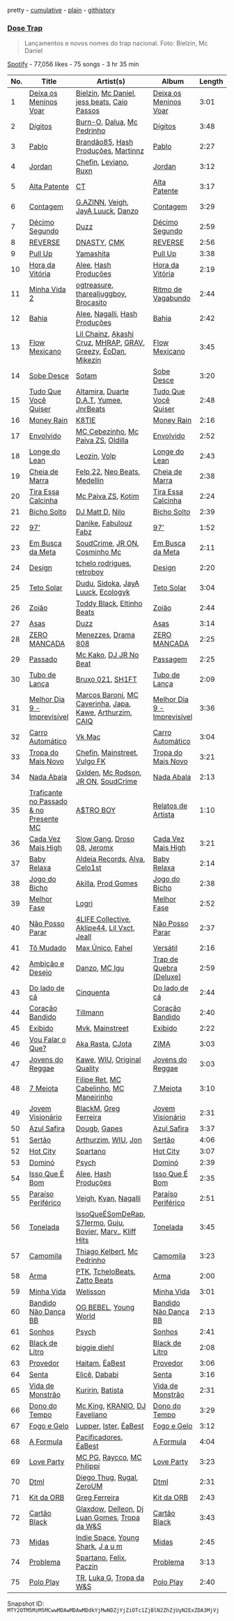 pretty - [cumulative](/playlists/cumulative/37i9dQZF1DWWlW7KLhEhCZ.md) - [plain](/playlists/plain/37i9dQZF1DWWlW7KLhEhCZ) - [githistory](https://github.githistory.xyz/mackorone/spotify-playlist-archive/blob/main/playlists/plain/37i9dQZF1DWWlW7KLhEhCZ)

### [Dose Trap](https://open.spotify.com/playlist/37i9dQZF1DWWlW7KLhEhCZ)

> Lançamentos e novos nomes do trap nacional\. Foto: Bielzin, Mc Daniel

[Spotify](https://open.spotify.com/user/spotify) - 77,056 likes - 75 songs - 3 hr 35 min

| No. | Title | Artist(s) | Album | Length |
|---|---|---|---|---|
| 1 | [Deixa os Meninos Voar](https://open.spotify.com/track/5qRsVhm4Q4Dbo7NZVahVh1) | [Bielzin](https://open.spotify.com/artist/2vWGxqWbGgmgxVDZ5CBvBP), [Mc Daniel](https://open.spotify.com/artist/6YzSM19LzpLH0nVKKU6Jsy), [jess beats](https://open.spotify.com/artist/7uskxjQtkzfiqHCNIIv3gD), [Caio Passos](https://open.spotify.com/artist/6zGPa2tLMJ5HQYUddZI8di) | [Deixa os Meninos Voar](https://open.spotify.com/album/5GYotuKTFZT72Xsl9MSZTd) | 3:01 |
| 2 | [Dígitos](https://open.spotify.com/track/5BbyseWL7c4TRJG850rMBo) | [Burn\-O](https://open.spotify.com/artist/2L8Zk7Y14wkqiiYQ3J53Sn), [Dalua](https://open.spotify.com/artist/7awGveT87ZP4UoZxuv0zym), [Mc Pedrinho](https://open.spotify.com/artist/1etNnR2SdlelBQAICa2Q5m) | [Dígitos](https://open.spotify.com/album/3SO3cIxzjrbdA5gj5nwAX7) | 3:48 |
| 3 | [Pablo](https://open.spotify.com/track/0Zzn6K3cuKPyDMwmiui3c8) | [Brandão85](https://open.spotify.com/artist/2KwQkyJzT9r6Hh56jtfuse), [Hash Produções](https://open.spotify.com/artist/4BZ0ACrHCLropCpHJypPvV), [Martinnz](https://open.spotify.com/artist/0DmKopdHbrBA1OVgTdwqcw) | [Pablo](https://open.spotify.com/album/5pqmf3Li9QYilSYOypcT4f) | 2:27 |
| 4 | [Jordan](https://open.spotify.com/track/2PrmOi0KeJrCCcW7FaR2zd) | [Chefin](https://open.spotify.com/artist/68PYmgkbRP1qZnEWOry7sB), [Leviano](https://open.spotify.com/artist/0xEdwBYYjxw6wk179Tq2sJ), [Ruxn](https://open.spotify.com/artist/20bFEf0GKyZMdVEZ7ao790) | [Jordan](https://open.spotify.com/album/4m2ZmUGnZaX6qxSXufTHRr) | 3:12 |
| 5 | [Alta Patente](https://open.spotify.com/track/4dh2B6BUHwD0CAEzioX53d) | [CT](https://open.spotify.com/artist/3WxUgB4Yr20VbdbKaFyHkV) | [Alta Patente](https://open.spotify.com/album/6DMVDC8NFCkb8QUHJVlyYf) | 3:17 |
| 6 | [Contagem](https://open.spotify.com/track/1yGKbakTOI42EMvvWVtqQH) | [G.AZINN](https://open.spotify.com/artist/4yFJeWVY6IZLc5KcYCvtBE), [Veigh](https://open.spotify.com/artist/4YqwRbMLqGHRHLS1w2ZKse), [JayA Luuck](https://open.spotify.com/artist/4oxFgud0qa3A1tE6JFpFVp), [Danzo](https://open.spotify.com/artist/5ZyT4ZJtpQdihQ7MTMTluE) | [Contagem](https://open.spotify.com/album/7qgjjC1i3CcMmLJbseIybA) | 3:29 |
| 7 | [Décimo Segundo](https://open.spotify.com/track/09tSCF8XXICLvDcavwhBHM) | [Duzz](https://open.spotify.com/artist/4oPnjkJcLqOim9KJxvIYMz) | [Décimo Segundo](https://open.spotify.com/album/04QHFCQOzUJI375A4znZBy) | 2:59 |
| 8 | [REVERSE](https://open.spotify.com/track/6EVxMejp12otEEADDqwNbs) | [DNASTY](https://open.spotify.com/artist/2wRZGo2e20INyHf8wtVPVn), [CMK](https://open.spotify.com/artist/6QmnOxsr8M6iD5Zqpb2src) | [REVERSE](https://open.spotify.com/album/1YQJnUtRI7utiKvLx8H76m) | 2:56 |
| 9 | [Pull Up](https://open.spotify.com/track/1ISO2zrBwEFWLsBTsI9NPF) | [Yamashita](https://open.spotify.com/artist/5aJKizHlj2VReayOZHmHFw) | [Pull Up](https://open.spotify.com/album/2WMCboIHbuG8NByX7e60F9) | 3:38 |
| 10 | [Hora da Vitória](https://open.spotify.com/track/36CcFomNSxtmyhr27YlfIV) | [Alee](https://open.spotify.com/artist/6rk6Izp6o42fUdE0jRqAP4), [Hash Produções](https://open.spotify.com/artist/4BZ0ACrHCLropCpHJypPvV) | [Hora da Vitória](https://open.spotify.com/album/5Oae3eiFjXcx9FdsRHQ6KK) | 2:19 |
| 11 | [Minha Vida 2](https://open.spotify.com/track/5IdJicBax1EKD87vfrPqDg) | [ogtreasure](https://open.spotify.com/artist/3SyOg7lVYi7SEIVgvaVKe0), [tharealjuggboy](https://open.spotify.com/artist/0xazmrsqv7px8U921RehiR), [Brocasito](https://open.spotify.com/artist/6ixe2JpfacOq9BvkwQ9rXM) | [Ritmo de Vagabundo](https://open.spotify.com/album/5H2iN7qqRdK8yex5SLZvuI) | 2:44 |
| 12 | [Bahia](https://open.spotify.com/track/5owa9sHRDBAS2cLuV206xy) | [Alee](https://open.spotify.com/artist/6rk6Izp6o42fUdE0jRqAP4), [Nagalli](https://open.spotify.com/artist/6TPJK8tv3AKKSsw0lENTQk), [Hash Produções](https://open.spotify.com/artist/4BZ0ACrHCLropCpHJypPvV) | [Bahia](https://open.spotify.com/album/5Rt4zzyB0s5OK99uAt4mRU) | 2:42 |
| 13 | [Flow Mexicano](https://open.spotify.com/track/7cprE8GWm7ZmEExZSUghA5) | [Lil Chainz](https://open.spotify.com/artist/6LRVpC7lJ4IYrPNeAiylYB), [Akashi Cruz](https://open.spotify.com/artist/68wF4X9K8JFav3YlPFtsR2), [MHRAP](https://open.spotify.com/artist/7w4W5Yr7oTBAqhglv0IP87), [GRAV](https://open.spotify.com/artist/0nmkIU4604x7CoSEHUSPB2), [Greezy](https://open.spotify.com/artist/3exY81LSlWqpL03GFPTEgB), [ÉoDan](https://open.spotify.com/artist/2wJTFunFUfIEZBoSRtgGzl), [Mikezin](https://open.spotify.com/artist/4LnQWC7U1XWXpcgoZN3D3Q) | [Flow Mexicano](https://open.spotify.com/album/0MU0EPpMPfOFElEGVTaZKf) | 3:45 |
| 14 | [Sobe Desce](https://open.spotify.com/track/4YgiUcXdg5QQlabdnGgpQe) | [Sotam](https://open.spotify.com/artist/0xKbHuoAoxvPu5uGax4d9l) | [Sobe Desce](https://open.spotify.com/album/35tPEgMqhqI9fnNKQbKNwx) | 3:20 |
| 15 | [Tudo Que Você Quiser](https://open.spotify.com/track/0OgpfhAwCgSX1I8dvALj89) | [Altamira](https://open.spotify.com/artist/12xPPAGu03vdZR3AmWNIxZ), [Duarte D.A.T](https://open.spotify.com/artist/0jxleHFjX2N8LxSDZ1vvlM), [Yumee](https://open.spotify.com/artist/61cZcbCfxNNkFsOqmmNtZX), [JnrBeats](https://open.spotify.com/artist/6XDB7IrLqvgRgI0ZrQ9hqt) | [Tudo Que Você Quiser](https://open.spotify.com/album/5cQTd6mSJUiCkHkgIT4X9q) | 2:48 |
| 16 | [Money Rain](https://open.spotify.com/track/0Qq27STXI7SzbLfOVRJ32U) | [K8TIE](https://open.spotify.com/artist/4E60gF2h5In3yPiP7actgA) | [Money Rain](https://open.spotify.com/album/4ojM139jtAl7OQXTL5wFCr) | 2:16 |
| 17 | [Envolvido](https://open.spotify.com/track/48h4dsva3ihxdZ5rkB3IVX) | [MC Cebezinho](https://open.spotify.com/artist/5Dz2FizMLqV0Cr3c8uhEcF), [Mc Paiva ZS](https://open.spotify.com/artist/0gHj4MPwwcZ8Zl9CY0hqT5), [Oldilla](https://open.spotify.com/artist/6sW5k31iA8sTy0i2goUKF9) | [Envolvido](https://open.spotify.com/album/14fMVoFXwNx71Pj4Y5zNtx) | 2:52 |
| 18 | [Longe do Lean](https://open.spotify.com/track/75qppOzDTnBtj8WhEIct5Q) | [Leozin](https://open.spotify.com/artist/7ALIMskSScecdJr78qvB9V), [Volp](https://open.spotify.com/artist/6fFgNVTo4bxMf2eswaar7Z) | [Longe do Lean](https://open.spotify.com/album/5yDAo1uIXNqQZpHJlffJzU) | 2:43 |
| 19 | [Cheia de Marra](https://open.spotify.com/track/5X4hH95ldp2660RESHzIao) | [Felp 22](https://open.spotify.com/artist/56IPf5d631ccKOTmo8RFHK), [Neo Beats](https://open.spotify.com/artist/6PERJZF7wohA034PAxDK0b), [Medellin](https://open.spotify.com/artist/06zC1Z0YDLeWPBLIEAkswh) | [Cheia de Marra](https://open.spotify.com/album/6pguTHz4NeDS6zCVLDyDlV) | 2:38 |
| 20 | [Tira Essa Calcinha](https://open.spotify.com/track/69CmX6WtBZ2VmB2kCXknkY) | [Mc Paiva ZS](https://open.spotify.com/artist/0gHj4MPwwcZ8Zl9CY0hqT5), [Kotim](https://open.spotify.com/artist/210Sy1oGhvPu929TKoSVcN) | [Tira Essa Calcinha](https://open.spotify.com/album/0YJQe5avgJlkUbo3eRIuoG) | 2:24 |
| 21 | [Bicho Solto](https://open.spotify.com/track/1hppsF1Yb1WNuMK28Boguc) | [DJ Matt D](https://open.spotify.com/artist/1rIc4yTieeRq25NA3T8RQ5), [Nilo](https://open.spotify.com/artist/5uD6uRKj2xYxpqx8bscaco) | [Bicho Solto](https://open.spotify.com/album/2Wma4pTFGzWmhdvIBAZtQy) | 2:39 |
| 22 | [97'](https://open.spotify.com/track/1hQTJ9t5kEKR7cOdAIlJJ3) | [Danike](https://open.spotify.com/artist/5utjRtQc65CvfyqVPw0asK), [Fabulouz Fabz](https://open.spotify.com/artist/4UnhXK8jTPU0ginUIQyTHH) | [97'](https://open.spotify.com/album/4e1u0MpwTWpPCyMQoiacgk) | 1:52 |
| 23 | [Em Busca da Meta](https://open.spotify.com/track/6O3Zlb5TldB83Quah5Y1mh) | [SoudCrime](https://open.spotify.com/artist/0Huu7Wxkay3mCaoMuVkRNg), [JR ON](https://open.spotify.com/artist/6Z49It3vdzrqiSuu9dxeVA), [Cosminho Mc](https://open.spotify.com/artist/1K3CO08wVfqOsPlsjTpl4V) | [Em Busca da Meta](https://open.spotify.com/album/4D4AiwQeVjeFNQ7cdSo74n) | 2:11 |
| 24 | [Design](https://open.spotify.com/track/1xvmdJ7DKsbNvYJTI4hmRJ) | [tchelo rodrigues](https://open.spotify.com/artist/77JxPSGO8x7rYEWNZMSSIY), [retroboy](https://open.spotify.com/artist/4R7j2XUkuutFO0MePvfASY) | [Design](https://open.spotify.com/album/5YUqf5vn12UjbfdNvGjQlR) | 2:20 |
| 25 | [Teto Solar](https://open.spotify.com/track/0LL0f65AL3cYEopGZYPnuC) | [Dudu](https://open.spotify.com/artist/5Ynf8bbQV9ICbK3vZoPxGF), [Sidoka](https://open.spotify.com/artist/7EyzyrMNgqiK8bMrbkOT9l), [JayA Luuck](https://open.spotify.com/artist/4oxFgud0qa3A1tE6JFpFVp), [Ecologyk](https://open.spotify.com/artist/1mohmQWtxDNZcBGkfxG4eW) | [Teto Solar](https://open.spotify.com/album/6ft3PwbypxEq9WycNgLRGR) | 3:04 |
| 26 | [Zoião](https://open.spotify.com/track/6TXZW8Bc3nbg3qscln2gLx) | [Toddy Black](https://open.spotify.com/artist/4enjpyVRYCc83KoTpRfQiH), [Eltinho Beats](https://open.spotify.com/artist/4bgMNPTMQDzdJYyTiulHyr) | [Zoião](https://open.spotify.com/album/03H1lXrwcT0UvtzwOLABXu) | 2:44 |
| 27 | [Asas](https://open.spotify.com/track/6AIqtpf4qtVWB2470AGEHs) | [Duzz](https://open.spotify.com/artist/4oPnjkJcLqOim9KJxvIYMz) | [Asas](https://open.spotify.com/album/3Tx5GyvCxfXJJgJ0S4Wd7Z) | 3:14 |
| 28 | [ZERO MANCADA](https://open.spotify.com/track/0bovoHi2a1wyj63PVAY9dj) | [Menezzes](https://open.spotify.com/artist/7dw3nY1FCvYmcL1LTL1lq6), [Drama 808](https://open.spotify.com/artist/6fNCOhWNXgliXlRJvqYkGm) | [ZERO MANCADA](https://open.spotify.com/album/1SE4EjN9qPKpUmqPWsc7og) | 2:25 |
| 29 | [Passado](https://open.spotify.com/track/35yTzGZiPJA3CallyJy1Ek) | [Mc Kako](https://open.spotify.com/artist/5InVWl8IZB8zFAoNa5roKm), [DJ JR No Beat](https://open.spotify.com/artist/7eFJ773gGquYX3tKYa6ZUb) | [Passagem](https://open.spotify.com/album/3B6EVijO887Zc17CBTvXBS) | 2:25 |
| 30 | [Tubo de Lança](https://open.spotify.com/track/3npXPVCw42oIzh701YkM90) | [Bruxo 021](https://open.spotify.com/artist/3yofl1khzdO4vkH6tyMg0t), [SH1FT](https://open.spotify.com/artist/4Jd5igGCAn61KCtrznCuCD) | [Tubo de Lança](https://open.spotify.com/album/3nP5nxztp0Pye1NzVcWA94) | 2:09 |
| 31 | [Melhor Dia 9 \- Imprevisível](https://open.spotify.com/track/7hx1k6RDaibeSPPVYHnOai) | [Marcos Baroni](https://open.spotify.com/artist/65gA1Fzv5EBpFqOezGLupY), [MC Caverinha](https://open.spotify.com/artist/7tojcuXcZ7eBlQjbAc65Ee), [Japa](https://open.spotify.com/artist/3455RNeKZ9giouA4pde2qA), [Kawe](https://open.spotify.com/artist/1TYJOhNSxMOODWiDVhuyZb), [Arthurzim](https://open.spotify.com/artist/60chcKrdgEA7TZbi4fWVri), [CAIQ](https://open.spotify.com/artist/1KWpZUdDFZt8GXdU5Uza3z) | [Melhor Dia 9 \- Imprevisível](https://open.spotify.com/album/308uSWisVb98sne2qdrWo5) | 3:36 |
| 32 | [Carro Automático](https://open.spotify.com/track/6r9YvfFlg3exxuqYhIeyEv) | [Vk Mac](https://open.spotify.com/artist/62T0up856eHZQ8BE6V6fJs) | [Carro Automático](https://open.spotify.com/album/0LMe1TRcRPwnE7NaSVx3AB) | 3:04 |
| 33 | [Tropa do Mais Novo](https://open.spotify.com/track/1Afqu53uuGNHKXyCfNIqhW) | [Chefin](https://open.spotify.com/artist/68PYmgkbRP1qZnEWOry7sB), [Mainstreet](https://open.spotify.com/artist/25XJqeReVV38w0tR04GGBd), [Vulgo FK](https://open.spotify.com/artist/27azwwkxutWL1BWMkgNIh0) | [Tropa do Mais Novo](https://open.spotify.com/album/1HDwGbuDmbuu8WJG81cCMV) | 3:21 |
| 34 | [Nada Abala](https://open.spotify.com/track/3XrdhuSL2LTZDTdLnSuBoQ) | [Gxlden](https://open.spotify.com/artist/7B8bcVe9PQZSS633ZQa9qo), [Mc Rodson](https://open.spotify.com/artist/1dMvEh0mf2B6t4LvnzyXp4), [JR ON](https://open.spotify.com/artist/6Z49It3vdzrqiSuu9dxeVA), [SoudCrime](https://open.spotify.com/artist/0Huu7Wxkay3mCaoMuVkRNg) | [Nada Abala](https://open.spotify.com/album/67vR4b6y6IIyshR3cO1a4W) | 2:13 |
| 35 | [Traficante no Passado & no Presente MC](https://open.spotify.com/track/7H7KVuFnOVHX8H1r8hTCJo) | [A$TRO BOY](https://open.spotify.com/artist/7fuqRvWuhmmFzqNPqZdZwE) | [Relatos de Artista](https://open.spotify.com/album/3bgJxxcUQagkFKffyZCV18) | 1:10 |
| 36 | [Cada Vez Mais High](https://open.spotify.com/track/0eYNaqwlF2QfhKNTgvTsz7) | [Slow Gang](https://open.spotify.com/artist/7yeB6oM65lMbOBhPsu5fzq), [Droso 08](https://open.spotify.com/artist/6ldzMYF94YeCpiQuRFyJpw), [Jeromx](https://open.spotify.com/artist/1JsO6jl39B2T5atgizV44y) | [Cada Vez Mais High](https://open.spotify.com/album/7FCHFePNCMgNYNL4XjiLL5) | 3:21 |
| 37 | [Baby Relaxa](https://open.spotify.com/track/43K8X9OYiBaNxUCjJqRV5f) | [Aldeia Records](https://open.spotify.com/artist/5q9yc7RScObCN016xvstXM), [Alva](https://open.spotify.com/artist/3h5yiq2bi79gyIVwgAWR9n), [Celo1st](https://open.spotify.com/artist/6RC5tRbakJ46EExHuPmxzK) | [Baby Relaxa](https://open.spotify.com/album/2zQqczX6X7EwN6CEOeX9TX) | 2:14 |
| 38 | [Jogo do Bicho](https://open.spotify.com/track/4EfCQcyOykgNJxAf1g1K2H) | [Akilla](https://open.spotify.com/artist/4AlpcXJqYvX4ovs4zEb2UB), [Prod Gomes](https://open.spotify.com/artist/2OykwFvrdokATKdUQPGAFA) | [Jogo do Bicho](https://open.spotify.com/album/1SowDroZuixt9Yt6k9HPGT) | 2:38 |
| 39 | [Melhor Fase](https://open.spotify.com/track/4FLua0K5SYxcimOi7Py6uf) | [Logri](https://open.spotify.com/artist/1pDdBrq22wMmvTvms7RVEX) | [Melhor Fase](https://open.spotify.com/album/6L0HxGxT6cjhMm0S5QV1d7) | 2:52 |
| 40 | [Não Posso Parar](https://open.spotify.com/track/0obtACkhdIBCOuIVT87mwZ) | [4LIFE Collective](https://open.spotify.com/artist/5b0GvhvDm06xgOF2AuOyVn), [Aklipe44](https://open.spotify.com/artist/3Sdc0xD6vTtMz4j6z5tFtz), [Lil Vxct](https://open.spotify.com/artist/4liBXo1Tt4Zzx7sToYROEZ), [Jeall](https://open.spotify.com/artist/4dL3Sc02sRexL3jylcoGNt) | [Não Posso Parar](https://open.spotify.com/album/2wHwlCUJ3AOtfxMBqWr0PM) | 2:37 |
| 41 | [Tô Mudado](https://open.spotify.com/track/2rM4PoRWLhbqRaPnqvi9i3) | [Max Único](https://open.spotify.com/artist/3BBE6ygahYvS36yLUe6Lhh), [Fahel](https://open.spotify.com/artist/6eBQDBWq5rlP76s4TpOHCC) | [Versátil](https://open.spotify.com/album/74KJcP4LVjg2E3X8yoFX6o) | 2:16 |
| 42 | [Ambição e Desejo](https://open.spotify.com/track/6RAJXjuBuK2SvSmVRPuoG5) | [Danzo](https://open.spotify.com/artist/5ZyT4ZJtpQdihQ7MTMTluE), [MC Igu](https://open.spotify.com/artist/5K854sjdzabwOy9KltU3Po) | [Trap de Quebra \(Deluxe\)](https://open.spotify.com/album/19fuY6ljpmJaymifBNFqDf) | 2:59 |
| 43 | [Do lado de cá](https://open.spotify.com/track/41ngGfqMD5R6NydSjUP1Y7) | [Cinquenta](https://open.spotify.com/artist/1yR2jw1EdzSx6I2SCIWoSb) | [Do lado de cá](https://open.spotify.com/album/7EZ6B5vctZQur5cA6cEdrb) | 2:44 |
| 44 | [Coração Bandido](https://open.spotify.com/track/5yEBUQCGq72w9EUsOyQQhM) | [Tillmann](https://open.spotify.com/artist/4ozkb2MvrszWeLI6moQi8h) | [Coração Bandido](https://open.spotify.com/album/5ae4HOcsJcRvW5vh47Xb04) | 2:40 |
| 45 | [Exibido](https://open.spotify.com/track/4Exjs0i5CFfKpIegAqcYOg) | [Mvk](https://open.spotify.com/artist/78TUxGXS6Jpos6nj2oEqSP), [Mainstreet](https://open.spotify.com/artist/25XJqeReVV38w0tR04GGBd) | [Exibido](https://open.spotify.com/album/0tK8meVFOCcUPOOyFfueJs) | 2:22 |
| 46 | [Vou Falar o Que?](https://open.spotify.com/track/532c5QACGW10DFZWyNaMKL) | [Aka Rasta](https://open.spotify.com/artist/1beK7BpUs2hTagfzLUb1HB), [CJota](https://open.spotify.com/artist/5qvphJwi72TG198xn5VVYH) | [ZIMA](https://open.spotify.com/album/2jTUSGIQ6bUClribNqzoTf) | 3:03 |
| 47 | [Jovens do Reggae](https://open.spotify.com/track/3HdEOUNuFuoWj06rXpQQ4o) | [Kawe](https://open.spotify.com/artist/1TYJOhNSxMOODWiDVhuyZb), [WIU](https://open.spotify.com/artist/3MrDVzg7ZXaYMyQmbDInr7), [Original Quality](https://open.spotify.com/artist/5ZTnWo7IY6rdIxm6aTSR84) | [Jovens do Reggae](https://open.spotify.com/album/1GJLb6DW0nVTH9rcaCzKgp) | 3:03 |
| 48 | [7 Meiota](https://open.spotify.com/track/7GlKZPZ02XIhVCSwHboMTb) | [Filipe Ret](https://open.spotify.com/artist/7gJN8W0589FisSYJS17K54), [MC Cabelinho](https://open.spotify.com/artist/1WQBwwssN6r8DSjUlkyUGW), [MC Maneirinho](https://open.spotify.com/artist/3M8aD9XWxfel3jZakRbibZ) | [7 Meiota](https://open.spotify.com/album/48aImzLYN7EO5RTsJSKXjW) | 3:10 |
| 49 | [Jovem Visionário](https://open.spotify.com/track/1oSAAHputyZiGC01UlDiGa) | [BlackM](https://open.spotify.com/artist/5EuR4RmPcrxFPlwCMmUS7m), [Greg Ferreira](https://open.spotify.com/artist/2e8RAcYXYt5IStoaaQWcG8) | [Jovem Visionário](https://open.spotify.com/album/6DL2HxoV0WETGZmMP1ExJa) | 2:31 |
| 50 | [Azul Safira](https://open.spotify.com/track/13D8P8ovULx5iJC4CBGyYN) | [Dougb](https://open.spotify.com/artist/74FaA4BR2SefBgRTPa8jJh), [Gapes](https://open.spotify.com/artist/3ADff4whbAS71o4L1B3vYu) | [Azul Safira](https://open.spotify.com/album/3haSIOmT5ojGfjoJADEoiH) | 3:37 |
| 51 | [Sertão](https://open.spotify.com/track/2mB2qZpLCkvNSrZDLKIf78) | [Arthurzim](https://open.spotify.com/artist/60chcKrdgEA7TZbi4fWVri), [WIU](https://open.spotify.com/artist/3MrDVzg7ZXaYMyQmbDInr7), [Jon](https://open.spotify.com/artist/6wbfgVgq74I6BveSPkyC2t) | [Sertão](https://open.spotify.com/album/5Fu3sGyXSd1ryjLoKgX5aD) | 4:06 |
| 52 | [Hot City](https://open.spotify.com/track/51F79RkXKKxyXxn0WdcpSL) | [Spartano](https://open.spotify.com/artist/5VkAxeOIPrz93DkfyhdHDL) | [Hot City](https://open.spotify.com/album/285dyplMmdf18fGjnRQZak) | 3:07 |
| 53 | [Dominó](https://open.spotify.com/track/7cYAE74uGy0ggBLilqvjxn) | [Psych](https://open.spotify.com/artist/56cqVCO3vabMghliZvW9S1) | [Dominó](https://open.spotify.com/album/1iDKJPSsQbElS3M1jY8hMR) | 2:39 |
| 54 | [Isso Que É Bom](https://open.spotify.com/track/2LUj933qs4IEFzSLLS9aJS) | [Alee](https://open.spotify.com/artist/6rk6Izp6o42fUdE0jRqAP4), [Hash Produções](https://open.spotify.com/artist/4BZ0ACrHCLropCpHJypPvV) | [Isso Que É Bom](https://open.spotify.com/album/5FtV4axHZhRLHjT33tpaMk) | 2:35 |
| 55 | [Paraíso Periférico](https://open.spotify.com/track/0piW8h3hjHkKfEJu6LzU7j) | [Veigh](https://open.spotify.com/artist/4YqwRbMLqGHRHLS1w2ZKse), [Kyan](https://open.spotify.com/artist/05qCf6M7E7AxizHVmrcPqh), [Nagalli](https://open.spotify.com/artist/6TPJK8tv3AKKSsw0lENTQk) | [Paraíso Periférico](https://open.spotify.com/album/1TQdoLB4Ys0i4qCw693kZR) | 2:51 |
| 56 | [Tonelada](https://open.spotify.com/track/3L6ubXrVpnxHLyhL8smMkX) | [IssoQueÉSomDeRap](https://open.spotify.com/artist/43DrL9cHm49HEwg85idE2c), [S7lermo](https://open.spotify.com/artist/5yu0eLdIxLm3LvTxqewqhm), [Guiu](https://open.spotify.com/artist/4Ll7ZvCVTwveULVP2Ze0px), [Bovier](https://open.spotify.com/artist/2wUJ1qq1GJ6V9jUeeINIyQ), [Marv.](https://open.spotify.com/artist/2ILWVafy9bA3EsuKqmUZOi), [Kliff Hits](https://open.spotify.com/artist/6gn6AnKY4Tln44F07ejudP) | [Tonelada](https://open.spotify.com/album/0oRDhjSaFLpeATZlQ4Upyq) | 3:45 |
| 57 | [Camomila](https://open.spotify.com/track/5GA2k3zSZ8QcpA7U5mKefj) | [Thiago Kelbert](https://open.spotify.com/artist/22kCWlXVaiBMYozPgHQhZM), [Mc Pedrinho](https://open.spotify.com/artist/1etNnR2SdlelBQAICa2Q5m) | [Camomila](https://open.spotify.com/album/46ZFMknkTMreOd2ErKTo0W) | 3:23 |
| 58 | [Arma](https://open.spotify.com/track/1W3FEHXi4bEfObCMX9iZXR) | [PTK](https://open.spotify.com/artist/4M7XfX7J0sw520nrZXkbpL), [TcheloBeats](https://open.spotify.com/artist/1jsSoxl3CZZjIEplGDBd3B), [Zatto Beats](https://open.spotify.com/artist/0MT2T9gXHmh3eq2QzJgqhH) | [Arma](https://open.spotify.com/album/2vjMUGuObrne4W1l1xZ94d) | 2:00 |
| 59 | [Minha Vida](https://open.spotify.com/track/2NIwJ0BXryqFfArHKCPiV1) | [Welisson](https://open.spotify.com/artist/0a7FE3vf12P5MRkp6eYwBQ) | [Minha Vida](https://open.spotify.com/album/6vituzkW1HmE4WTv8nqCpN) | 3:01 |
| 60 | [Bandido Não Dança BB](https://open.spotify.com/track/2YRPuiScVNaKAyNRu03ste) | [OG BEBEL](https://open.spotify.com/artist/00DTlsaKlzH3JrAjgU61Ha), [Young World](https://open.spotify.com/artist/3xryEc7ue6lV1kr3dp5PXY) | [Bandido Não Dança BB](https://open.spotify.com/album/4BHeptNqGFzDkXnwDHU1LC) | 2:13 |
| 61 | [Sonhos](https://open.spotify.com/track/7hFAchNP8a1AwrLsPqqVvf) | [Psych](https://open.spotify.com/artist/56cqVCO3vabMghliZvW9S1) | [Sonhos](https://open.spotify.com/album/75qLs9R0LxTeCYn0onmOgl) | 2:41 |
| 62 | [Black de Litro](https://open.spotify.com/track/6kDhl1A22zVNvW9AQAmGu4) | [biggie diehl](https://open.spotify.com/artist/4EEMmF8KqAKox5uogK8uhy) | [Black de Litro](https://open.spotify.com/album/7z7Ubw7DnNvnh4FngrXup4) | 2:08 |
| 63 | [Provedor](https://open.spotify.com/track/1u7TK9k79vBRkfoYY4D7FN) | [Haitam](https://open.spotify.com/artist/3J0t4JNgTyjwqRaXo5pNlW), [ÉaBest](https://open.spotify.com/artist/7skt0YXuBGQZr4LGkyTShp) | [Provedor](https://open.spotify.com/album/0als1yPY1TlyEVRqTxQ2Er) | 3:06 |
| 64 | [Senta](https://open.spotify.com/track/7iIPFHWNQsPiefonUwoI3k) | [Elicê](https://open.spotify.com/artist/7IWi4NOiLz0JJ0qJhCYLN0), [Dababi](https://open.spotify.com/artist/54UvxZkNZlwt4Gm8JYMg0b) | [Senta](https://open.spotify.com/album/5AYk5IV25N14Qj4FUvxuYu) | 3:16 |
| 65 | [Vida de Monstrão](https://open.spotify.com/track/2RsjzV7yDdEsDSLoa1QZIP) | [Kuririn](https://open.spotify.com/artist/6R85n4akSmUKlnYZ2QnzmC), [Batista](https://open.spotify.com/artist/5P7LznAMG6vFpraIIoE3qp) | [Vida de Monstrão](https://open.spotify.com/album/26BZ117xBz1JYcK6q1HXLy) | 2:31 |
| 66 | [Dono do Tempo](https://open.spotify.com/track/1XEy922wlmhiOW1TQoW3BZ) | [Mc King](https://open.spotify.com/artist/1g2Y9BdMQmy2dp5oLbInjz), [KRANIO](https://open.spotify.com/artist/6J1S0t1vRR7f6wcTWh4Qql), [DJ Faveliano](https://open.spotify.com/artist/53SS1Ab7P1dG97hT8jwAKQ) | [Dono do Tempo](https://open.spotify.com/album/0t34IJmpRmUsiSbBwpTNg1) | 3:29 |
| 67 | [Fogo e Gelo](https://open.spotify.com/track/2je52ZKqo7N9aPKcsA51Hk) | [Lupper](https://open.spotify.com/artist/6xa7IcwSnl1KJSj4i7Om4Q), [Ister](https://open.spotify.com/artist/2jRQbOLfk3aOCfmWpplxNe), [ÉaBest](https://open.spotify.com/artist/7skt0YXuBGQZr4LGkyTShp) | [Fogo e Gelo](https://open.spotify.com/album/4Zx1rP91mQzZOGf3dQ5wtB) | 3:12 |
| 68 | [A Formula](https://open.spotify.com/track/3wsrYwkv6MkBS1tkntQCXV) | [Pacificadores](https://open.spotify.com/artist/2uwIwpXUSnFLDvw6tfiX43), [ÉaBest](https://open.spotify.com/artist/7skt0YXuBGQZr4LGkyTShp) | [A Formula](https://open.spotify.com/album/098pksTeqAzmPyDsG7mCmn) | 4:04 |
| 69 | [Love Party](https://open.spotify.com/track/76GSnZgg2YEYzBfpF9lEAw) | [MC PG](https://open.spotify.com/artist/2vl278iLkl20FIEnTRDQm8), [Raycco](https://open.spotify.com/artist/4EiUouIqWkYsbRy641SgAJ), [MC Philippi](https://open.spotify.com/artist/5LHHGHsyMO0L2AiwRRVbDL) | [Love Party](https://open.spotify.com/album/0zFu9HlCCbT88wfR4RV6aX) | 3:23 |
| 70 | [Dtml](https://open.spotify.com/track/5OLrCfwG3L1Xq24FDvIyUV) | [Diego Thug](https://open.spotify.com/artist/4XJyjyOJnsvtZEi5isgKSw), [Rugal](https://open.spotify.com/artist/2rI145bvCczreyC9mvk9hy), [ZeroUM](https://open.spotify.com/artist/6iMqvz6RouFq1o4IHJ7HVy) | [Dtml](https://open.spotify.com/album/2cIDEiDekBHyduSkY1UBVX) | 2:31 |
| 71 | [Kit da ORB](https://open.spotify.com/track/2qM4CuUfQv1sIKmklUPBMR) | [Greg Ferreira](https://open.spotify.com/artist/2e8RAcYXYt5IStoaaQWcG8) | [Kit da ORB](https://open.spotify.com/album/7yppu7EzK4KAoMiGtaMFHc) | 2:43 |
| 72 | [Cartão Black](https://open.spotify.com/track/3Y6Xp7qXQdCbJHeJYjRbES) | [Glaxdow](https://open.spotify.com/artist/3B9B025GMpqnlHUzkH06Z2), [Delleon](https://open.spotify.com/artist/5qfEsHuNWVkGs5diuRf5OK), [Dj Luan Gomes](https://open.spotify.com/artist/34kJWuUS4hNN1MkqiIG0dS), [Tropa da W&S](https://open.spotify.com/artist/1APqNiQUA2XpwLEbywSWmZ) | [Cartão Black](https://open.spotify.com/album/1MOUavIlCKIz9VBSpIzoGO) | 3:43 |
| 73 | [Midas](https://open.spotify.com/track/0Z9GyLkufsC07ut3oYoYzQ) | [Indie Space](https://open.spotify.com/artist/0W1Rb8JlinMAExLtluwWxr), [Young Shark](https://open.spotify.com/artist/2hSVx8KJaq0tt3P2eiYT8D), [J a u m](https://open.spotify.com/artist/1IyuVaJ5TMJ9GYJBYVu5Di) | [Midas](https://open.spotify.com/album/4NCVk7TXkHFnkRfk20bQ0U) | 2:45 |
| 74 | [Problema](https://open.spotify.com/track/0rOQ7wCFfXNwyWYqbtKKjb) | [Spartano](https://open.spotify.com/artist/5VkAxeOIPrz93DkfyhdHDL), [Felix](https://open.spotify.com/artist/3IC1ZhSDm04wMcWwl8bh06), [Paczin](https://open.spotify.com/artist/5jTwmL3W9w5DWeTUhSL4kS) | [Problema](https://open.spotify.com/album/3Frf8JZ3cinrSMaScM9e1e) | 3:13 |
| 75 | [Polo Play](https://open.spotify.com/track/6xgxly2TQ501NjZcrCshBD) | [TR](https://open.spotify.com/artist/2CotyFTVKWR1jJLPTrrjdu), [Luka G](https://open.spotify.com/artist/7C8aOOowROEiSZ9YfhFAg9), [Tropa da W&S](https://open.spotify.com/artist/1APqNiQUA2XpwLEbywSWmZ) | [Polo Play](https://open.spotify.com/album/5FzodxlzOeoOapYbqYJz8J) | 2:40 |

Snapshot ID: `MTY2OTM5MzM5MCwwMDAwMDAwMDdkYjMwNDZjYjZiOTc1ZjBlN2ZhZjUyN2ExZDA3MjVj`
